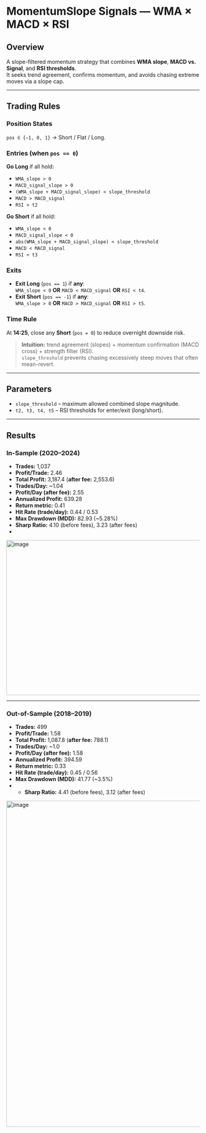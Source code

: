 # MomentumSlope Signals — WMA × MACD × RSI

## Overview
A slope-filtered momentum strategy that combines **WMA slope**, **MACD vs. Signal**, and **RSI thresholds**.  
It seeks trend agreement, confirms momentum, and avoids chasing extreme moves via a slope cap.

---

## Trading Rules

### Position States
`pos ∈ {−1, 0, 1}` → Short / Flat / Long.

### Entries (when `pos == 0`)
**Go Long** if all hold:
- `WMA_slope > 0`
- `MACD_signal_slope > 0`
- `(WMA_slope + MACD_signal_slope) < slope_threshold`
- `MACD > MACD_signal`
- `RSI > t2`

**Go Short** if all hold:
- `WMA_slope < 0`
- `MACD_signal_slope < 0`
- `abs(WMA_slope + MACD_signal_slope) < slope_threshold`
- `MACD < MACD_signal`
- `RSI < t3`

### Exits
- **Exit Long** (`pos == 1`) if **any**:  
  `WMA_slope < 0` **OR** `MACD < MACD_signal` **OR** `RSI < t4`.
- **Exit Short** (`pos == -1`) if **any**:  
  `WMA_slope > 0` **OR** `MACD > MACD_signal` **OR** `RSI > t5`.

### Time Rule
At **14:25**, close any **Short** (`pos = 0`) to reduce overnight downside risk.

> **Intuition:** trend agreement (slopes) + momentum confirmation (MACD cross) + strength filter (RSI).  
> `slope_threshold` prevents chasing excessively steep moves that often mean-revert.

---

## Parameters
- `slope_threshold` – maximum allowed combined slope magnitude.  
- `t2, t3, t4, t5` – RSI thresholds for enter/exit (long/short).

---

## Results

### In-Sample (2020–2024)
- **Trades:** 1,037  
- **Profit/Trade:** 2.46  
- **Total Profit:** 3,187.4 (**after fee:** 2,553.6)  
- **Trades/Day:** ~1.04  
- **Profit/Day (after fee):** 2.55  
- **Annualized Profit:** 639.28  
- **Return metric:** 0.41  
- **Hit Rate (trade/day):** 0.44 / 0.53  
- **Max Drawdown (MDD):** 82.93 (~5.28%)
- **Sharp Ratio:** 4.10 (before fees), 3.23 (after fees)
- 
<img width="1510" height="404" alt="image" src="https://github.com/user-attachments/assets/cadb7f85-b953-4099-bb00-dbc4554c89c8" />


---

### Out-of-Sample (2018–2019)
- **Trades:** 499  
- **Profit/Trade:** 1.58  
- **Total Profit:** 1,087.8 (**after fee:** 788.1)  
- **Trades/Day:** ~1.0  
- **Profit/Day (after fee):** 1.58  
- **Annualized Profit:** 394.59  
- **Return metric:** 0.33  
- **Hit Rate (trade/day):** 0.45 / 0.56  
- **Max Drawdown (MDD):** 41.77 (~3.5%)
- - **Sharp Ratio:** 4.41 (before fees), 3.12 (after fees)
<img width="1640" height="850" alt="image" src="https://github.com/user-attachments/assets/0ebab315-f0ba-4cfb-ad41-8e5371d030e2" />

